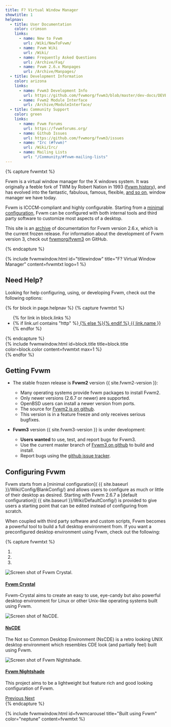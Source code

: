 ```yaml
---
title: F? Virtual Window Manager
showtitle: 1
helpnav:
  - title: User Documentation
    color: crimson
    links:
      - name: New to Fvwm
        url: /Wiki/NewToFvwm/
      - name: Fvwm Wiki
        url: /Wiki/
      - name: Frequently Asked Questions
        url: /Archive/Faq/
      - name: Fvwm 2.6.x Manpages
        url: /Archive/Manpages/
  - title: Development Information
    color: arizona
    links:
      - name: Fvwm3 Development Info
        url: https://github.com/fvwmorg/fvwm3/blob/master/dev-docs/DEVELOPERS.md
      - name: Fvwm2 Module Interface
        url: /Archive/ModuleInterface/
  - title: Community Support
    color: green
    links:
      - name: Fvwm Forums
        url: https://fvwmforums.org/
      - name: Github Issues
        url: https://github.com/fvwmorg/fvwm3/issues
      - name: "Irc (#fvwm)"
        url: /Wiki/Irc/
      - name: Mailing Lists
        url: "/Community/#fvwm-mailing-lists"
---
```

<link href="{{ site.baseurl }}/css/fvwm3-carousel.css" rel="stylesheet">

{% capture fvwmtxt %}
<p>Fvwm is a virtual window manager for the X windows
system. It was originally a feeble fork of TWM
by Robert Nation in 1993 (<a href="{{ site.wikiurl }}/FvwmHistory/">fvwm
history</a>), and has evolved into
the fantastic, fabulous, famous, flexible,
<a href="{{ site.baseurl }}/Archive/Faq#what-does-fvwm-stand-for">
and so on</a>, window manager we have today.</p>

<p>Fvwm is ICCCM-compliant and highly configurable. Starting from
a <a href="{{ site.baseurl }}/Wiki/Config/BlankConfig/">minimal
configuration</a>, Fvwm can be configured with both internal tools
and third party software to customize most aspects of a desktop.</p>

<p>This site is an <a href="{{ site.baseurl }}/Archive/">archive</a>
of documentation for Fvwm version 2.6.x,
which is the current frozen release. For information
about the development of Fvwm version 3, check out
<a href="https://github.com/fvwmorg/fvwm3">fvwmorg/fvwm3</a> on GitHub.</p>
{% endcapture %}

{% include fvwmwindow.html id="titlewindow"
title="F? Virtual Window Manager"
content=fvwmtxt logo=1 %}


## Need Help?

Looking for help configuring, using, or developing
Fvwm, check out the following options:


<div class="row">

{% for block in page.helpnav %}
{% capture fvwmtxt %}
<ul>{% for link in block.links %}
<li>{% if link.url contains "http" %}<a href="{{ link.url }}">
  {% else %}<a href="{{ site.baseurl | append: link.url }}">{% endif %}
  {{ link.name }}</a></li>
{% endfor %}</ul>
{% endcapture %}

<div class="col-md-6 col-lg-4 mb-1 p-1">
{% include fvwmwindow.html id=block.title
title=block.title color=block.color
content=fvwmtxt max=1 %}
</div>
{% endfor %}

</div>

## Getting Fvwm

+ The stable frozen release is __Fvwm2__
  version {{ site.fvwm2-version }}:

  + Many operating systems provide fvwm packages
    to install Fvwm2.
  + Only newer versions (2.6.7 or newer) are supported.
  + OpenBSD users can install a newer version from ports.
  + The source for [Fvwm2 is on github](
    https://github.com/fvwmorg/fvwm/).
  + This version is in a feature freeze and only receives
    serious bugfixes.

+ __Fvwm3__ version {{ site.fvwm3-version }} is under development:

  + __Users wanted__ to use, test, and report bugs for Fvwm3.
  + Use the current master branch of [Fvwm3 on github](
    https://github.com/fvwmorg/fvwm3/) to build and install.
  + Report bugs using the [github issue tracker](
    https://github.com/fvwmorg/fvwm3/issues).


## Configuring Fvwm

Fvwm starts from a [minimal configuration](
{{ site.baseurl }}/Wiki/Config/BlankConfig/)
and allows users to configure as much or little
of their desktop as desired. Starting with
Fvwm 2.6.7 a [default configuration](
{{ site.baseurl }}/Wiki/DefaultConfig/) is provided
to give users a starting point that can be edited
instead of configuring from scratch.

When coupled with third party software and custom scripts,
Fvwm becomes a powerful tool to build a full desktop
environment from. If you want a preconfigured desktop
environment using Fvwm, check out the following:

{% capture fvwmtxt %}
<div id="FvwmCarousel" class="carousel slide" data-ride="carousel">
  <ol class="carousel-indicators">
    <li data-target="#FvwmCarousel" data-slide-to="0" class="active"></li>
    <li data-target="#FvwmCarousel" data-slide-to="1"></li>
    <li data-target="#FvwmCarousel" data-slide-to="2"></li>
  </ol>
  <div class="carousel-inner">
    <div class="carousel-item active">
      <img src="{{ site.baseurl }}/img/fvwm-crystal.jpg" class="d-block mx-auto" alt="Screen shot of Fvwm Crystal.">
      <div class="carousel-caption d-block small p-1">
        <h4><a href="https://fvwm-crystal.sourceforge.io/">Fvwm Crystal</a></h4>
        <p>Fvwm-Crystal aims to create an easy to use, eye-candy but also powerful
        desktop environment for Linux or other Unix-like operating systems built
        using Fvwm.</p>
      </div>
    </div>
    <div class="carousel-item">
      <img src="{{ site.baseurl }}/img/NsCDE.png" class="d-block mx-auto" alt="Screen shot of NsCDE.">
      <div class="carousel-caption d-block small p-1">
        <h4><a href="https://github.com/NsCDE/NsCDE">NsCDE</a></h4>
        <p>The Not so Common Desktop Environment (NsCDE) is a retro looking
        UNIX desktop environment which resembles CDE look (and partially feel)
        built using Fvwm. </p>
      </div>
    </div>
    <div class="carousel-item">
      <img src="{{ site.baseurl }}/img/fvwm-nightshade.jpg" class="d-block mx-auto" alt="Screen shot of Fvwm Nightshade.">
      <div class="carousel-caption d-block small p-1">
        <h4><a href="http://fvwm-nightshade.github.io/Fvwm-Nightshade/">Fvwm Nightshade</a></h4>
        <p>This project aims to be a lightweight but feature rich and good
        looking configuration of Fvwm.</p>
      </div>
    </div>
  </div>
  <a class="carousel-control-prev" href="#FvwmCarousel" role="button" data-slide="prev">
    <span class="carousel-control-prev-icon" aria-hidden="true"></span>
    <span class="sr-only">Previous</span>
  </a>
  <a class="carousel-control-next" href="#FvwmCarousel" role="button" data-slide="next">
    <span class="carousel-control-next-icon" aria-hidden="true"></span>
    <span class="sr-only">Next</span>
  </a>
</div>
{% endcapture %}

{% include fvwmwindow.html  id=fvwmcarousel
title="Built using Fvwm" color="neptune"
content=fvwmtxt %}


<div style="height:57px;"></div>
